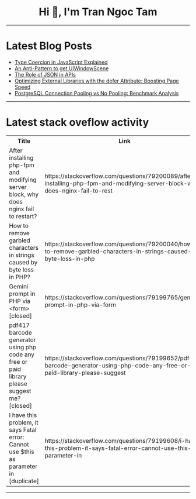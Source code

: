 <h1 align="center">Hi 👋, I'm Tran Ngoc Tam</h1>

---

# Latest Blog Posts 
<!-- BLOG-POST-LIST:START -->
- [Type Coercion in JavaScript Explained](https://dev.to/devshefali/type-coercion-in-javascript-explained-3poo)
- [An Anti-Pattern to get UIWindowScene](https://dev.to/matsuji/an-anti-pattern-to-get-uiwindowscene-1j54)
- [The Role of JSON in APIs](https://dev.to/riyasharma028/the-role-of-json-in-apis-4f43)
- [Optimizing External Libraries with the defer Attribute: Boosting Page Speed](https://dev.to/mahasun/optimizing-external-libraries-with-the-defer-attribute-boosting-page-speed-agf)
- [PostgreSQL Connection Pooling vs No Pooling: Benchmark Analysis](https://dev.to/nareshnishad/postgresql-connection-pooling-vs-no-pooling-benchmark-analysis-a0)
<!-- BLOG-POST-LIST:END -->

---

# Latest stack oveflow activity
<table>
  <tr><th>Title</th><th>Link</th></tr>
  <!-- STACKOVERFLOW:START --><tr><td>After installing php-fpm and modifying server block, why does nginx fail to restart?</td><td>https://stackoverflow.com/questions/79200089/after-installing-php-fpm-and-modifying-server-block-why-does-nginx-fail-to-rest</td></tr><tr><td>How to remove garbled characters in strings caused by byte loss in PHP?</td><td>https://stackoverflow.com/questions/79200040/how-to-remove-garbled-characters-in-strings-caused-by-byte-loss-in-php</td></tr><tr><td>Gemini prompt in PHP via &lt;form&gt; [closed]</td><td>https://stackoverflow.com/questions/79199765/gemini-prompt-in-php-via-form</td></tr><tr><td>pdf417 barcode generator using php code any free or paid library please suggest me? [closed]</td><td>https://stackoverflow.com/questions/79199652/pdf417-barcode-generator-using-php-code-any-free-or-paid-library-please-suggest</td></tr><tr><td>I have this problem, it says Fatal error: Cannot use $this as parameter in [duplicate]</td><td>https://stackoverflow.com/questions/79199608/i-have-this-problem-it-says-fatal-error-cannot-use-this-as-parameter-in</td></tr><!-- STACKOVERFLOW:END -->
</table>

---


